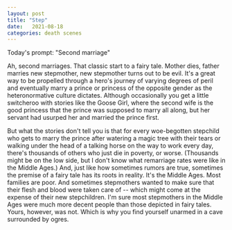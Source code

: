 ```yaml
---
layout: post
title: "Step"
date:   2021-08-18
categories: death scenes
---
```

Today's prompt: "Second marriage"

Ah, second marriages. That classic start to a fairy tale. Mother dies, father marries new stepmother, new stepmother turns out to be evil. It's a great way to be propelled through a hero's journey of varying degrees of peril and eventually marry a prince or princess of the opposite gender as the heteronormative culture dictates. Although occasionally you get a little switcheroo with stories like the Goose Girl, where the second wife is the good princess that the prince was supposed to marry all along, but her servant had usurped her and married the prince first.

But what the stories don't tell you is that for every woe-begotten stepchild who gets to marry the prince after watering a magic tree with their tears or walking under the head of a talking horse on the way to work every day, there's thousands of others who just die in poverty, or worse. (Thousands might be on the low side, but I don't know what remarriage rates were like in the Middle Ages.) And, just like how sometimes rumors are true, sometimes the premise of a fairy tale has its roots in reality. It's the Middle Ages. Most families are poor. And sometimes stepmothers wanted to make sure that their flesh and blood were taken care of -- which might come at the expense of their new stepchildren. I'm sure most stepmothers in the Middle Ages were much more decent people than those depicted in fairy tales. Yours, however, was not. Which is why you find yourself unarmed in a cave surrounded by ogres.
